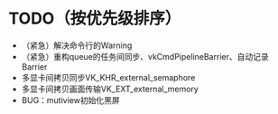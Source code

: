 # TODO（按优先级排序）
- （紧急）解决命令行的Warning
- （紧急）重构queue的任务间同步、vkCmdPipelineBarrier、自动记录Barrier
- 多显卡间拷贝同步VK_KHR_external_semaphore
- 多显卡间拷贝画面传输VK_EXT_external_memory
- BUG：mutiview初始化黑屏
